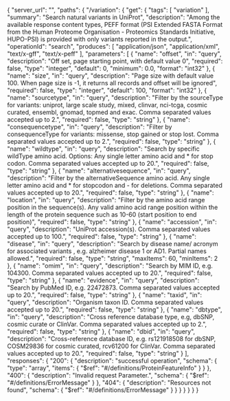 {
  "server_url": "",
  "paths": {
    "/variation": {
      "get": {
        "tags": [
          "variation"
        ],
        "summary": "Search natural variants in UniProt",
        "description": "Among the available response content types, PEFF format (PSI Extended FASTA Format from the Human Proteome Organisation - Proteomics Standards Initiative, HUPO-PSI) is provided with only variants reported in the output.",
        "operationId": "search",
        "produces": [
          "application/json",
          "application/xml",
          "text/x-gff",
          "text/x-peff"
        ],
        "parameters": [
          {
            "name": "offset",
            "in": "query",
            "description": "Off set, page starting point, with default value 0",
            "required": false,
            "type": "integer",
            "default": 0,
            "minimum": 0.0,
            "format": "int32"
          },
          {
            "name": "size",
            "in": "query",
            "description": "Page size with default value 100. When page size is -1, it returns all records and offset will be ignored",
            "required": false,
            "type": "integer",
            "default": 100,
            "format": "int32"
          },
          {
            "name": "sourcetype",
            "in": "query",
            "description": "Filter by the sourceType for variants: uniprot, large scale study, mixed, clinvar, nci-tcga, cosmic curated, ensembl, gnomad, topmed and exac. Comma separated values accepted up to 2.",
            "required": false,
            "type": "string"
          },
          {
            "name": "consequencetype",
            "in": "query",
            "description": "Filter by consequenceType for variants: missense, stop gained or stop lost. Comma separated values accepted up to 2.",
            "required": false,
            "type": "string"
          },
          {
            "name": "wildtype",
            "in": "query",
            "description": "Search by specific wildType amino acid. Options: Any single letter amino acid and * for stop codon. Comma separated values accepted up to 20.",
            "required": false,
            "type": "string"
          },
          {
            "name": "alternativesequence",
            "in": "query",
            "description": "Filter by the alternativeSequence amino acid. Any single letter amino acid and * for stopcodon and - for deletions. Comma separated values accepted up to 20.",
            "required": false,
            "type": "string"
          },
          {
            "name": "location",
            "in": "query",
            "description": "Filter by the amino acid range position in the sequence(s). Any valid amino acid range position within the length of the protein sequence such as 10-60 (start position to end position)",
            "required": false,
            "type": "string"
          },
          {
            "name": "accession",
            "in": "query",
            "description": "UniProt accession(s). Comma separated values accepted up to 100.",
            "required": false,
            "type": "string"
          },
          {
            "name": "disease",
            "in": "query",
            "description": "Search by disease name/ acronym for associated variants , e.g. alzheimer disease 1 or AD1. Partial names allowed.",
            "required": false,
            "type": "string",
            "maxItems": 60,
            "minItems": 2
          },
          {
            "name": "omim",
            "in": "query",
            "description": "Search by MIM ID, e.g. 104300. Comma separated values accepted up to 20.",
            "required": false,
            "type": "string"
          },
          {
            "name": "evidence",
            "in": "query",
            "description": "Search by PubMed ID, e.g. 22472873. Comma separated values accepted up to 20.",
            "required": false,
            "type": "string"
          },
          {
            "name": "taxid",
            "in": "query",
            "description": "Organism taxon ID. Comma separated values accepted up to 20.",
            "required": false,
            "type": "string"
          },
          {
            "name": "dbtype",
            "in": "query",
            "description": "Cross reference database type, e.g, dbSNP, cosmic curate or ClinVar. Comma separated values accepted up to 2.",
            "required": false,
            "type": "string"
          },
          {
            "name": "dbid",
            "in": "query",
            "description": "Cross-reference database ID, e.g. rs121918508 for dbSNP, COSM29836 for cosmic curated, rcv61200 for ClinVar. Comma separated values accepted up to 20.",
            "required": false,
            "type": "string"
          }
        ],
        "responses": {
          "200": {
            "description": "successful operation",
            "schema": {
              "type": "array",
              "items": {
                "$ref": "#/definitions/ProteinFeatureInfo"
              }
            }
          },
          "400": {
            "description": "Invalid request Parameter.",
            "schema": {
              "$ref": "#/definitions/ErrorMessage"
            }
          },
          "404": {
            "description": "Resources not found",
            "schema": {
              "$ref": "#/definitions/ErrorMessage"
            }
          }
        }
      }
    }
  }
}
